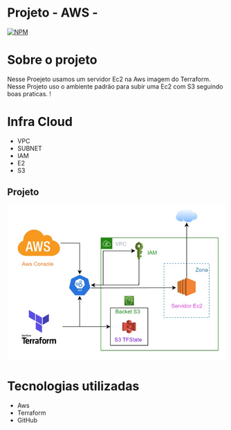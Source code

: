 # Projeto - AWS -  
[![NPM](https://img.shields.io/npm/l/react)](https://github.com/tiagodfigueiredo7/awsterralt/blob/main/LICENCE) 

# Sobre o projeto

Nesse Proejeto usamos um servidor Ec2 na Aws  imagem do Terraform. 
Nesse Projeto uso o ambiente padrão para subir uma Ec2 com S3 seguindo boas praticas. ! 

#  Infra Cloud

- VPC
- SUBNET
- IAM
- E2
- S3



##  Projeto 

![Web 1](https://github.com/tiagodfigueiredo7/assets/blob/main/WhatsApp%20Image%202022-06-25%20at%2019.05.18.jpeg)



# Tecnologias utilizadas

- Aws 
- Terraform 
- GitHub

